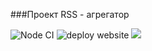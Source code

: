 ###Проект RSS - агрегатор


![Node CI](https://github.com/ChigorinDenis/frontend-project-lvl3/workflows/Node%20CI/badge.svg)
![deploy website](https://github.com/ChigorinDenis/frontend-project-lvl3/workflows/deploy%20website/badge.svg)
<a href="https://codeclimate.com/github/ChigorinDenis/frontend-project-lvl3/maintainability"><img src="https://api.codeclimate.com/v1/badges/c870824e6da78b12e51e/maintainability" /></a>

